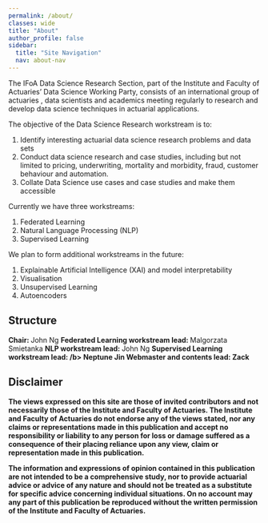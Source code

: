 ```yaml
---
permalink: /about/
classes: wide
title: "About"
author_profile: false
sidebar:
  title: "Site Navigation"
  nav: about-nav
---
```


The IFoA Data Science Research Section, part of the Institute and Faculty of Actuaries’ Data Science Working Party, consists of an international group of actuaries , data scientists and academics meeting regularly to research and develop data science techniques in actuarial applications.

The objective of the Data Science Research workstream is to:

1. Identify interesting actuarial data science research problems and data sets
2. Conduct data science research and case studies, including but not limited to pricing, underwriting, mortality and morbidity, fraud, customer behaviour and automation.
3. Collate Data Science use cases and case studies and make them accessible

Currently we have three workstreams:
1. Federated Learning
2. Natural Language Processing (NLP)
3. Supervised Learning

We plan to form additional workstreams in the future:
1. Explainable Artificial Intelligence (XAI) and model interpretability
2. Visualisation
3. Unsupervised Learning
4. Autoencoders   

## Structure

<b> Chair: </b> John Ng
<b> Federated Learning workstream lead: </b> Malgorzata Smietanka
<b> NLP workstream lead: </b> John Ng
<b> Supervised Learning workstream lead: /b> Neptune Jin
<b> Webmaster and contents lead: </b> Zack 


## Disclaimer
The views expressed on this site are those of invited contributors and not necessarily those of the Institute and Faculty of Actuaries. The Institute and Faculty of Actuaries do not endorse any of the views stated, nor any claims or representations made in this publication and accept no responsibility or liability to any person for loss or damage suffered as a consequence of their placing reliance upon any view, claim or representation made in this publication. 

The information and expressions of opinion contained in this publication are not intended to be a comprehensive study, nor to provide actuarial advice or advice of any nature and should not be treated as a substitute for specific advice concerning individual situations. On no account may any part of this publication be reproduced without the written permission of the Institute and Faculty of Actuaries.
